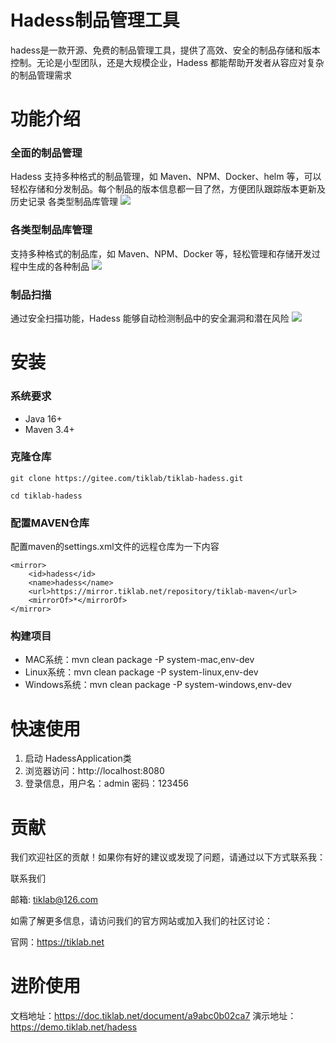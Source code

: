 # Hadess制品管理工具
hadess是一款开源、免费的制品管理工具，提供了高效、安全的制品存储和版本控制。无论是小型团队，还是大规模企业，Hadess 都能帮助开发者从容应对复杂的制品管理需求

# 功能介绍
### 全面的制品管理
Hadess 支持多种格式的制品管理，如 Maven、NPM、Docker、helm 等，可以轻松存储和分发制品。每个制品的版本信息都一目了然，方便团队跟踪版本更新及历史记录
各类型制品库管理
![](https://community.tiklab.net/api/image/3c36cad7dfc377e8)

### 各类型制品库管理
支持多种格式的制品库，如 Maven、NPM、Docker 等，轻松管理和存储开发过程中生成的各种制品
![](https://community.tiklab.net/api/image/85dba981df396836)

### 制品扫描
通过安全扫描功能，Hadess 能够自动检测制品中的安全漏洞和潜在风险
![](https://community.tiklab.net/api/image/9cb62d0a625c0eff)

# 安装
### 系统要求
* Java 16+
* Maven 3.4+
### 克隆仓库
```
git clone https://gitee.com/tiklab/tiklab-hadess.git

cd tiklab-hadess
```
### 配置MAVEN仓库
配置maven的settings.xml文件的远程仓库为一下内容
```
<mirror>
    <id>hadess</id>
    <name>hadess</name>
    <url>https://mirror.tiklab.net/repository/tiklab-maven</url>  
    <mirrorOf>*</mirrorOf>
</mirror> 
```

### 构建项目

   * MAC系统：mvn clean package -P system-mac,env-dev
   * Linux系统：mvn clean package -P system-linux,env-dev
   * Windows系统：mvn clean package -P system-windows,env-dev

# 快速使用

1. 启动 HadessApplication类 
2. 浏览器访问：http://localhost:8080
3. 登录信息，用户名：admin 密码：123456

# 贡献

我们欢迎社区的贡献！如果你有好的建议或发现了问题，请通过以下方式联系我：

联系我们

邮箱: tiklab@126.com

如需了解更多信息，请访问我们的官方网站或加入我们的社区讨论：

官网：https://tiklab.net

# 进阶使用

文档地址：https://doc.tiklab.net/document/a9abc0b02ca7
演示地址：https://demo.tiklab.net/hadess